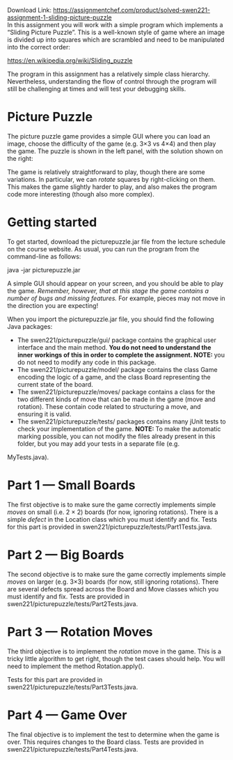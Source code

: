 Download Link: https://assignmentchef.com/product/solved-swen221-assignment-1-sliding-picture-puzzle
<br>
In this assignment you will work with a simple program which implements a “Sliding Picture Puzzle”. This is a well-known style of game where an image is divided up into squares which are scrambled and need to be manipulated into the correct order:

https://en.wikipedia.org/wiki/Sliding_puzzle

The program in this assignment has a relatively simple class hierarchy. Nevertheless, understanding the flow of control through the program will still be challenging at times and will test your debugging skills.

<h1>Picture Puzzle</h1>

The picture puzzle game provides a simple GUI where you can load an image, choose the difficulty of the game (e.g. 3×3 vs 4×4) and then play the game. The puzzle is shown in the left panel, with the solution shown on the right:

The game is relatively straightforward to play, though there are some variations. In particular, we can <em>rotate </em>squares by right-clicking on them. This makes the game slightly harder to play, and also makes the program code more interesting (though also more complex).

<h1>Getting started</h1>

To get started, download the picturepuzzle.jar file from the lecture schedule on the course website. As usual, you can run the program from the command-line as follows:

java -jar picturepuzzle.jar

A simple GUI should appear on your screen, and you should be able to play the game. <em>Remember, however, that at this stage the game contains a number of bugs and missing features. </em>For example, pieces may not move in the direction you are expecting!

When you import the picturepuzzle.jar file, you should find the following Java packages:

<ul>

 <li>The swen221/picturepuzzle/gui/ package contains the graphical user interface and the main method. <strong>You do not need to understand the inner workings of this in order to complete the assignment. NOTE: </strong>you do not need to modify any code in this package.</li>

 <li>The swen221/picturepuzzle/model/ package contains the class Game encoding the logic of a game, and the class Board representing the current state of the board.</li>

 <li>The swen221/picturepuzzle/moves/ package contains a class for the two different kinds of move that can be made in the game (move and rotation). These contain code related to structuring a move, and ensuring it is valid.</li>

 <li>The swen221/picturepuzzle/tests/ packages contains many jUnit tests to check your implementation of the game. <strong>NOTE: </strong>To make the automatic marking possible, you can not modify the files already present in this folder, but you may add your tests in a separate file (e.g.</li>

</ul>

MyTests.java).

<h1>Part 1 — Small Boards</h1>

The first objective is to make sure the game correctly implements simple <em>moves </em>on small (i.e. 2 × 2) boards (for now, ignoring rotations). There is a simple <em>defect </em>in the Location class which you must identify and fix. Tests for this part is provided in swen221/picturepuzzle/tests/Part1Tests.java.

<h1>Part 2 — Big Boards</h1>

The second objective is to make sure the game correctly implements simple <em>moves </em>on larger (e.g. 3×3) boards (for now, still ignoring rotations). There are several defects spread across the Board and Move classes which you must identify and fix. Tests are provided in swen221/picturepuzzle/tests/Part2Tests.java.

<h1>Part 3 — Rotation Moves</h1>

The third objective is to implement the <em>rotation </em>move in the game. This is a tricky little algorithm to get right, though the test cases should help. You will need to implement the method Rotation.apply().

Tests for this part are provided in swen221/picturepuzzle/tests/Part3Tests.java.

<h1>Part 4 — Game Over</h1>

The final objective is to implement the test to determine when the game is over. This requires changes to the Board class. Tests are provided in swen221/picturepuzzle/tests/Part4Tests.java.